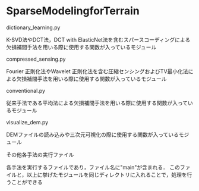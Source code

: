 # SparseModelingforTerrain

dictionary_learning.py

K-SVD法やDCT法，DCT with ElasticNet法を含むスパースコーディングによる欠損補間手法を用いる際に使用する関数が入っているモジュール


compressed_sensing.py

Fourier 正則化法やWavelet 正則化法を含む圧縮センシングおよびTV最小化法による欠損補間手法を用いる際に使用する関数が入っているモジュール


conventional.py

従来手法である平均法による欠損補間手法を用いる際に使用する関数が入っているモジュール


visualize_dem.py

DEMファイルの読み込みや三次元可視化の際に使用する関数が入っているモジュール


その他各手法の実行ファイル

各手法を実行するファイルであり，ファイル名に"main"が含まれる．
このファイルと，以上に挙げたモジュールを同じディレクトリに入れることで，処理を行うことができる



